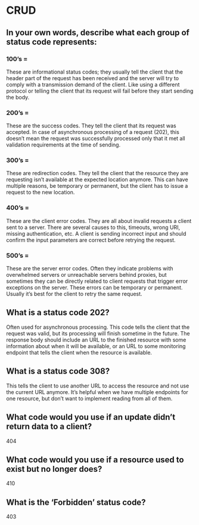 # CRUD

## In your own words, describe what each group of status code represents:
### 100’s =
These are informational status codes; they usually tell the client that the header part of the request has been received and the server will try to comply with a transmission demand of the client. Like using a different protocol or telling the client that its request will fail before they start sending the body.


### 200’s =
These are the success codes. They tell the client that its request was accepted. In case of asynchronous processing of a request (202), this doesn’t mean the request was successfully processed only that it met all validation requirements at the time of sending.


### 300’s =
These are redirection codes. They tell the client that the resource they are requesting isn’t available at the expected location anymore. This can have multiple reasons, be temporary or permanent, but the client has to issue a request to the new location.

### 400’s =
These are the client error codes. They are all about invalid requests a client sent to a server. There are several causes to this, timeouts, wrong URI, missing authentication, etc. A client is sending incorrect input and should confirm the input parameters are correct before retrying the request.


### 500’s =
These are the server error codes. Often they indicate problems with overwhelmed servers or unreachable servers behind proxies, but sometimes they can be directly related to client requests that trigger error exceptions on the server. These errors can be temporary or permanent. Usually it’s best for the client to retry the same request.

## What is a status code 202?
 Often used for asynchronous processing. This code tells the client that the request was valid, but its processing will finish sometime in the future. The response body should include an URL to the finished resource with some information about when it will be available, or an URL to some monitoring endpoint that tells the client when the resource is available.

 ## What is a status code 308?
 This tells the client to use another URL to access the resource and not use the current URL anymore. It’s helpful when we have multiple endpoints for one resource, but don’t want to implement reading from all of them.

 ## What code would you use if an update didn’t return data to a client?
 404

 ## What code would you use if a resource used to exist but no longer does?
 410

 ## What is the ‘Forbidden’ status code?
 403
 